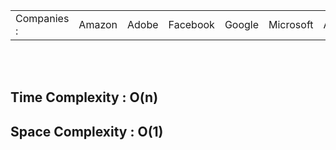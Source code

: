 <table>
    <tr>
        <td>Companies : </td>
        <td>Amazon</td>
        <td>Adobe</td>
        <td>Facebook</td>
        <td>Google</td>
        <td>Microsoft</td>
        <td>Apple</td>
        <td>Qualcomm</td>
    </tr>
</table>

<br>
<br>

<h2>Time Complexity : O(n)</h2>
<h2>Space Complexity : O(1)</h2>
